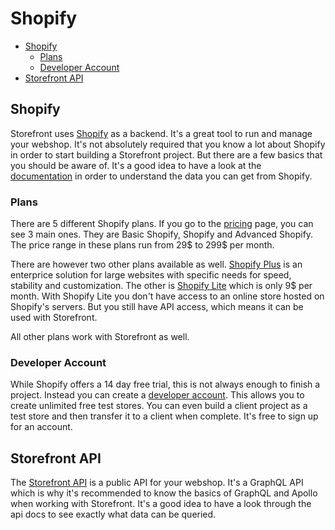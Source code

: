 # Shopify
- [Shopify](#shopify)
    - [Plans](#plans)
    - [Developer Account](#developer-account)
- [Storefront API](#storefront)

<a name="shopify"></a>
## Shopify
Storefront uses [Shopify](https://www.shopify.com/) as a backend. It's a great tool to run and manage your webshop. It's not absolutely required that you know a lot about Shopify in order to start building a Storefront project. But there are a few basics that you should be aware of. It's a good idea to have a look at the [documentation](https://help.shopify.com/api/storefront-api/reference) in order to understand the data you can get from Shopify.

<a name="plans"></a>
### Plans
There are 5 different Shopify plans. If you go to the [pricing](https://www.shopify.com/pricing) page, you can see 3 main ones. They are Basic Shopify, Shopify and Advanced Shopify. The price range in these plans run from 29$ to 299$ per month. 

There are however two other plans available as well. [Shopify Plus](https://www.shopify.com/plus) is an enterprice solution for large websites with specific needs for speed, stability and customization. The other is [Shopify Lite](https://www.shopify.com/lite) which is only 9$ per month. With Shopify Lite you don't have access to an online store hosted on Shopify's servers. But you still have API access, which means it can be used with Storefront.

All other plans work with Storefront as well.

<a name="developer-account"></a>
### Developer Account
While Shopify offers a 14 day free trial, this is not always enough to finish a project. Instead you can create a [developer account](https://developers.shopify.com/). This allows you to create unlimited free test stores. You can even build a client project as a test store and then transfer it to a client when complete. It's free to sign up for an account. 

<a name="storefront"></a>
## Storefront API
The [Storefront API](https://help.shopify.com/api/storefront-api) is a public API for your webshop. It's a GraphQL API which is why it's recommended to know the basics of GraphQL and Apollo when working with Storefront. It's a good idea to have a look through the api docs to see exactly what data can be queried. 
